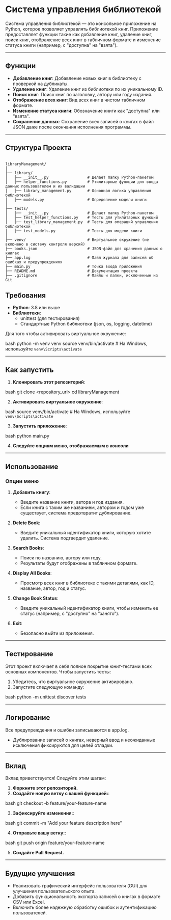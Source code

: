 # Система управления библиотекой

Система управления библиотекой — это консольное приложение на Python, которое позволяет управлять библиотекой книг. Приложение предоставляет функции такие как добавление книг, удаление книг, поиск книг, отображение всех книг в табличном формате и изменение статуса книги (например, с "доступна" на "взята").

---

## Функции

- **Добавление книг**: Добавление новых книг в библиотеку с проверкой на дубликаты.
- **Удаление книг**: Удаление книг из библиотеки по их уникальному ID.
- **Поиск книг**: Поиск книг по заголовку, автору или году издания.
- **Отображение всех книг**: Вид всех книг в чистом табличном формате.
- **Изменение статуса книги**: Обозначение книги как "доступна" или "взята".
- **Сохранение данных**: Сохранение всех записей о книгах в файл JSON даже после окончания исполнения программы.

---

## Структура Проекта

```

libraryManagement/
│
├── library/
│   ├── __init__.py                 # Делает папку Python-пакетом
│   ├── helper_functions.py         # Утилитарные функции для ввода данных пользователем и их валидации
│   ├── library_management.py       # Основная логика управления библиотекой
│   ├── models.py                   # Определение модели книги
│
├── tests/
│   ├── __init__.py                 # Делает папку Python-пакетом
│   ├── test_helper_functions.py    # Тесты для утилитарных функций
│   ├── test_library_management.py  # Тесты для операций управления библиотекой
│   ├── test_models.py              # Тесты для модели книги
│
├── venv/                           # Виртуальное окружение (не включено в систему контроля версий)
├── books.json                      # JSON-файл для хранения данных о книгах
├── app.log                         # Файл журнала для записей об ошибках и предупреждениях
├── main.py                         # Точка входа приложения
├── README.md                       # Документация проекта
├── .gitignore                      # Файлы и папки, исключенные из Git

```

## Требования

- **Python**: 3.8 или выше
- **Библиотеки**:
  - unittest (для тестирования)
  - Стандартные Python библиотеки (json, os, logging, datetime)

Для того чтобы активировать виртуальное окружение:

bash
python -m venv venv
source venv/bin/activate  # На Windows, используйте `venv\Scripts\activate`

---

## Как запустить

1. **Клонировать этот репозиторий**:

   
bash
   git clone <repository_url>
   cd libraryManagement


2. **Активировать виртуальное окружение**:

   
bash
   source venv/bin/activate  # На Windows, используйте `venv\Scripts\activate`


3. **Запустить приложение**:

   
bash
   python main.py


4. **Следуйте опциям меню, отображаемым в консоли**

---

## Использование

### Опции меню

1. **Добавить книгу**:
   - Введите название книги, автора и год издания.
   - Если книга с таким же названием, автором и годом уже существует, система предотвратит дублирование.

2. **Delete Book**:
   - Введите уникальный идентификатор книги, которую хотите удалить.
Система подтвердит удаление.

3. **Search Books**:
   - Поиск по названию, автору или году.
   - Результаты будут отображены в табличном формате.

4. **Display All Books**:
   - Просмотр всех книг в библиотеке с такими деталями, как ID, название, автор, год и статус.

5. **Change Book Status**:
   - Введите уникальный идентификатор книги, чтобы изменить ее статус (например, с "доступно" на "занято").

6. **Exit**:
   - Безопасно выйти из приложения.

---

## Тестирование

Этот проект включает в себя полное покрытие юнит-тестами всех основных компонентов. Чтобы запустить тесты:

1. Убедитесь, что виртуальное окружение активировано.
2. Запустите следующую команду:

   
bash
   python -m unittest discover tests

---

## Логирование

Все предупреждения и ошибки записываются в app.log.

- Дублирование записей о книгах, неверный ввод и неожиданные исключения фиксируются для целей отладки.

---

## Вклад

Вклад приветствуется! Следуйте этим шагам:

1. **Форкните этот репозиторий.**
2. **Создайте новую ветку с вашей функцией:**:

   
bash
   git checkout -b feature/your-feature-name


3. **Зафиксируйте изменения:**:

   
bash
   git commit -m "Add your feature description here"


4. **Отправьте вашу ветку:**:

   
bash
   git push origin feature/your-feature-name


5. **Создайте Pull Request.**

---

## Будущие улучшения

- Реализовать графический интерфейс пользователя (GUI) для улучшения пользовательского опыта.
- Добавить функциональность экспорта записей о книгах в формате CSV или Excel.
- Включить более надежную обработку ошибок и аутентификацию пользователей.